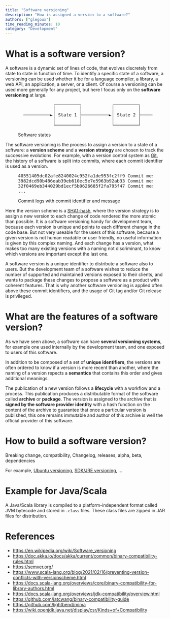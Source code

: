 ```yaml
---
title: "Software versioning"
description: "How is assigned a version to a software?"
authors: ["glegoux"]
time_reading_minutes: 10
category: "Development"
---
```


# What is a software version? 

A software is a dynamic set of lines of code, that evolves discretely from state to state in function 
of time. To identify a specific state of a software, a versioning can be used whether it be for a
language compiler, a library, a web API, an application, a server, or a client. Of course a versioning 
can be used more generally for any project, but here I focus only on the **software versioning** at large.

<figure>
<pre class="notranslate">
             ┌─────────┐           ┌─────────┐           ┌─────────┐
             │         │           │         │           │         │
  ──────────►│ State 1 ├──────────►│ State 2 ├──────────►│ State 3 │─────────►
             │         │           │         │           │         │
             └─────────┘           └─────────┘           └─────────┘
</pre>
<figcaption>Software states</figcaption>
</figure> 

The software versioning is the process to assign a version to a state of a software: 
a **version scheme** and a **version strategy** are chosen to track the successive evolutions. 
For example, with a version control system as [Git](https://git-scm.com/), the history of a 
software is split into commits, where each commit identifier is used as a version. 

<figure>
<pre class="notranslate">
40551405dc02afe8240024c952fa1de953fc2ff9 Commit message: State 3
3982dcd90b486eab39eb610ec5e7e5963b92ab33 Commit message: State 2
32f0469eb344029bd1ecf5b0626685f2fa795f47 Commit message: State 1
...
</pre>
<figcaption>Commit logs with commit identifier and message</figcaption>
</figure> 

Here the version scheme is a [SHA1-hash](https://wikipedia.org/wiki/SHA-1), where the version strategy is 
to assign a new version to each change of code rendered the more atomic than possible. It is a software 
versioning handy for development team, because each version is unique and points to each different change
in the code base. But not very useable for the users of this software, because a given version is not
human readable or user friendly, no useful information is given by this complex naming. And each change
has a version, what makes too many existing versions with a naming not discriminant, to know which
versions are important except the last one. 

A software version is a unique identifier to distribute a software also to users. But the development team 
of a software wishes to reduce the number of supported and maintained versions exposed to their clients,
and wants to package these changes to propose a software as a product with coherent features. That is why
another software versioning is applied often above these commit identifiers, and the usage of Git tag
and/or Git release is privileged.

# What are the features of a software version?

As we have seen above, a software can have **several versioning systems**, for example one used internally 
by the development team, and one exposed to users of this software.

In addition to be composed of a set of **unique identifiers**, the versions are often ordered to know 
if a version is more recent than another, where the naming of a version repects a **semantics** that 
contains this order and gives additional meanings. 

The publication of a new version follows a **lifecycle** with a workflow and a process. This publication 
produces a distributable format of the software called **archive** or **package**. The version is 
assigned to the archive that is **signed by the software provider identity** with a hash function on the
content of the archive to guarantee that once a particular version is published, this one remains
immutable and author of this archive is well the official provider of this software.

# How to build a software version?

Breaking change, compatibility, Changelog, releases, alpha, beta, dependencies

For example, [Ubuntu versioning](https://ubuntu.com/about/release-cycle), [SDK/JRE versioning](https://www.oracle.com/java/technologies/javase/versioning-naming.html), ...

# Example for Java/Scala

A Java/Scala library is compiled to a platform-independent format called JVM bytecode and stored in 
`.class` files. These class files are zipped in JAR files for distribution.

# References

* <https://en.wikipedia.org/wiki/Software_versioning>
* <https://doc.akka.io/docs/akka/current/common/binary-compatibility-rules.html>
* <https://semver.org/>
* <https://www.scala-lang.org/blog/2021/02/16/preventing-version-conflicts-with-versionscheme.html>
* <https://docs.scala-lang.org/overviews/core/binary-compatibility-for-library-authors.html>
* <https://docs.scala-lang.org/overviews/jdk-compatibility/overview.html>
* <https://github.com/jatcwang/binary-compatibility-guide>
* <https://github.com/lightbend/mima>
* <https://wiki.openjdk.java.net/display/csr/Kinds+of+Compatibility>
